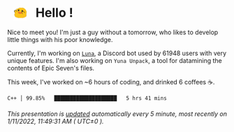 <h1>   <img src="./spoink.gif" style="vertical-align:middle;" width="30px">   Hello ! </h1>

Nice to meet you! I'm just a guy without a tomorrow, who likes to develop little things with his poor knowledge.

Currently, I'm working on <a href='https://github.com/Asgarrrr/Luna'>`Luna`</a>, a Discord bot used by 61948 users with very unique features. I'm also working on `Yuna Unpack`, a tool for datamining the contents of Epic Seven's files.

This week, I've worked on ~6 hours of coding, and drinked 6 coffees ☕.

```
C++ │ 99.85%   ████████████████████   5 hrs 41 mins
```

###### This presentation is [updated](https://github.com/Asgarrrr) automatically every 5 minute, most recently on 1/11/2022, 11:49:31 AM ( UTC±0 ).